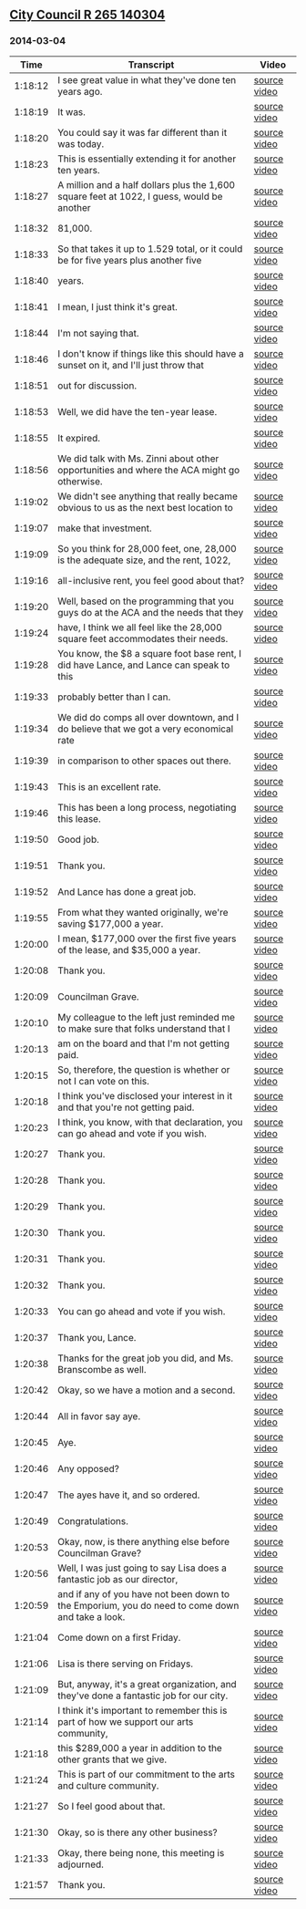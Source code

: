 ## [City Council R 265 140304](https://archive.org/details/citycouncilr265140304)
### 2014-03-04
| Time| Transcript| Video|
|---------|------------------------------------------------------------------------------------------------------------------|------------------------------------------------------------------------------|
| 1:18:12| I see great value in what they've done ten years ago.| [source video](https://archive.org/details/citycouncilr265140304?start=4692)|
| 1:18:19| It was.| [source video](https://archive.org/details/citycouncilr265140304?start=4699)|
| 1:18:20| You could say it was far different than it was today.| [source video](https://archive.org/details/citycouncilr265140304?start=4700)|
| 1:18:23| This is essentially extending it for another ten years.| [source video](https://archive.org/details/citycouncilr265140304?start=4703)|
| 1:18:27| A million and a half dollars plus the 1,600 square feet at 1022, I guess, would be another| [source video](https://archive.org/details/citycouncilr265140304?start=4707)|
| 1:18:32| 81,000.| [source video](https://archive.org/details/citycouncilr265140304?start=4712)|
| 1:18:33| So that takes it up to 1.529 total, or it could be for five years plus another five| [source video](https://archive.org/details/citycouncilr265140304?start=4713)|
| 1:18:40| years.| [source video](https://archive.org/details/citycouncilr265140304?start=4720)|
| 1:18:41| I mean, I just think it's great.| [source video](https://archive.org/details/citycouncilr265140304?start=4721)|
| 1:18:44| I'm not saying that.| [source video](https://archive.org/details/citycouncilr265140304?start=4724)|
| 1:18:46| I don't know if things like this should have a sunset on it, and I'll just throw that| [source video](https://archive.org/details/citycouncilr265140304?start=4726)|
| 1:18:51| out for discussion.| [source video](https://archive.org/details/citycouncilr265140304?start=4731)|
| 1:18:53| Well, we did have the ten-year lease.| [source video](https://archive.org/details/citycouncilr265140304?start=4733)|
| 1:18:55| It expired.| [source video](https://archive.org/details/citycouncilr265140304?start=4735)|
| 1:18:56| We did talk with Ms. Zinni about other opportunities and where the ACA might go otherwise.| [source video](https://archive.org/details/citycouncilr265140304?start=4736)|
| 1:19:02| We didn't see anything that really became obvious to us as the next best location to| [source video](https://archive.org/details/citycouncilr265140304?start=4742)|
| 1:19:07| make that investment.| [source video](https://archive.org/details/citycouncilr265140304?start=4747)|
| 1:19:09| So you think for 28,000 feet, one, 28,000 is the adequate size, and the rent, 1022,| [source video](https://archive.org/details/citycouncilr265140304?start=4749)|
| 1:19:16| all-inclusive rent, you feel good about that?| [source video](https://archive.org/details/citycouncilr265140304?start=4756)|
| 1:19:20| Well, based on the programming that you guys do at the ACA and the needs that they| [source video](https://archive.org/details/citycouncilr265140304?start=4760)|
| 1:19:24| have, I think we all feel like the 28,000 square feet accommodates their needs.| [source video](https://archive.org/details/citycouncilr265140304?start=4764)|
| 1:19:28| You know, the $8 a square foot base rent, I did have Lance, and Lance can speak to this| [source video](https://archive.org/details/citycouncilr265140304?start=4768)|
| 1:19:33| probably better than I can.| [source video](https://archive.org/details/citycouncilr265140304?start=4773)|
| 1:19:34| We did do comps all over downtown, and I do believe that we got a very economical rate| [source video](https://archive.org/details/citycouncilr265140304?start=4774)|
| 1:19:39| in comparison to other spaces out there.| [source video](https://archive.org/details/citycouncilr265140304?start=4779)|
| 1:19:43| This is an excellent rate.| [source video](https://archive.org/details/citycouncilr265140304?start=4783)|
| 1:19:46| This has been a long process, negotiating this lease.| [source video](https://archive.org/details/citycouncilr265140304?start=4786)|
| 1:19:50| Good job.| [source video](https://archive.org/details/citycouncilr265140304?start=4790)|
| 1:19:51| Thank you.| [source video](https://archive.org/details/citycouncilr265140304?start=4791)|
| 1:19:52| And Lance has done a great job.| [source video](https://archive.org/details/citycouncilr265140304?start=4792)|
| 1:19:55| From what they wanted originally, we're saving $177,000 a year.| [source video](https://archive.org/details/citycouncilr265140304?start=4795)|
| 1:20:00| I mean, $177,000 over the first five years of the lease, and $35,000 a year.| [source video](https://archive.org/details/citycouncilr265140304?start=4800)|
| 1:20:08| Thank you.| [source video](https://archive.org/details/citycouncilr265140304?start=4808)|
| 1:20:09| Councilman Grave.| [source video](https://archive.org/details/citycouncilr265140304?start=4809)|
| 1:20:10| My colleague to the left just reminded me to make sure that folks understand that I| [source video](https://archive.org/details/citycouncilr265140304?start=4810)|
| 1:20:13| am on the board and that I'm not getting paid.| [source video](https://archive.org/details/citycouncilr265140304?start=4813)|
| 1:20:15| So, therefore, the question is whether or not I can vote on this.| [source video](https://archive.org/details/citycouncilr265140304?start=4815)|
| 1:20:18| I think you've disclosed your interest in it and that you're not getting paid.| [source video](https://archive.org/details/citycouncilr265140304?start=4818)|
| 1:20:23| I think, you know, with that declaration, you can go ahead and vote if you wish.| [source video](https://archive.org/details/citycouncilr265140304?start=4823)|
| 1:20:27| Thank you.| [source video](https://archive.org/details/citycouncilr265140304?start=4827)|
| 1:20:28| Thank you.| [source video](https://archive.org/details/citycouncilr265140304?start=4828)|
| 1:20:29| Thank you.| [source video](https://archive.org/details/citycouncilr265140304?start=4829)|
| 1:20:30| Thank you.| [source video](https://archive.org/details/citycouncilr265140304?start=4830)|
| 1:20:31| Thank you.| [source video](https://archive.org/details/citycouncilr265140304?start=4831)|
| 1:20:32| Thank you.| [source video](https://archive.org/details/citycouncilr265140304?start=4832)|
| 1:20:33| You can go ahead and vote if you wish.| [source video](https://archive.org/details/citycouncilr265140304?start=4833)|
| 1:20:37| Thank you, Lance.| [source video](https://archive.org/details/citycouncilr265140304?start=4837)|
| 1:20:38| Thanks for the great job you did, and Ms. Branscombe as well.| [source video](https://archive.org/details/citycouncilr265140304?start=4838)|
| 1:20:42| Okay, so we have a motion and a second.| [source video](https://archive.org/details/citycouncilr265140304?start=4842)|
| 1:20:44| All in favor say aye.| [source video](https://archive.org/details/citycouncilr265140304?start=4844)|
| 1:20:45| Aye.| [source video](https://archive.org/details/citycouncilr265140304?start=4845)|
| 1:20:46| Any opposed?| [source video](https://archive.org/details/citycouncilr265140304?start=4846)|
| 1:20:47| The ayes have it, and so ordered.| [source video](https://archive.org/details/citycouncilr265140304?start=4847)|
| 1:20:49| Congratulations.| [source video](https://archive.org/details/citycouncilr265140304?start=4849)|
| 1:20:53| Okay, now, is there anything else before Councilman Grave?| [source video](https://archive.org/details/citycouncilr265140304?start=4853)|
| 1:20:56| Well, I was just going to say Lisa does a fantastic job as our director,| [source video](https://archive.org/details/citycouncilr265140304?start=4856)|
| 1:20:59| and if any of you have not been down to the Emporium, you do need to come down and take a look.| [source video](https://archive.org/details/citycouncilr265140304?start=4859)|
| 1:21:04| Come down on a first Friday.| [source video](https://archive.org/details/citycouncilr265140304?start=4864)|
| 1:21:06| Lisa is there serving on Fridays.| [source video](https://archive.org/details/citycouncilr265140304?start=4866)|
| 1:21:09| But, anyway, it's a great organization, and they've done a fantastic job for our city.| [source video](https://archive.org/details/citycouncilr265140304?start=4869)|
| 1:21:14| I think it's important to remember this is part of how we support our arts community,| [source video](https://archive.org/details/citycouncilr265140304?start=4874)|
| 1:21:18| this $289,000 a year in addition to the other grants that we give.| [source video](https://archive.org/details/citycouncilr265140304?start=4878)|
| 1:21:24| This is part of our commitment to the arts and culture community.| [source video](https://archive.org/details/citycouncilr265140304?start=4884)|
| 1:21:27| So I feel good about that.| [source video](https://archive.org/details/citycouncilr265140304?start=4887)|
| 1:21:30| Okay, so is there any other business?| [source video](https://archive.org/details/citycouncilr265140304?start=4890)|
| 1:21:33| Okay, there being none, this meeting is adjourned.| [source video](https://archive.org/details/citycouncilr265140304?start=4893)|
| 1:21:57| Thank you.| [source video](https://archive.org/details/citycouncilr265140304?start=4917)|
